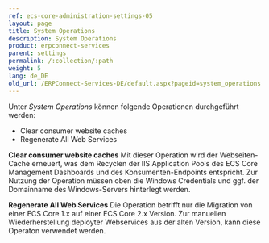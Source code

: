 ```yaml
---
ref: ecs-core-administration-settings-05
layout: page
title: System Operations
description: System Operations
product: erpconnect-services
parent: settings
permalink: /:collection/:path
weight: 5
lang: de_DE
old_url: /ERPConnect-Services-DE/default.aspx?pageid=system_operations
---
```


Unter *System Operations* können folgende Operationen durchgeführt werden:
- Clear consumer website caches
- Regenerate All Web Services

**Clear consumer website caches**
Mit dieser Operation wird der Webseiten-Cache erneuert, was dem Recyclen der IIS Application Pools des ECS Core Management Dashboards und des Konsumenten-Endpoints entspricht.
Zur Nutzung der Operation müssen oben die Windows Credentials und ggf. der Domainname des Windows-Servers hinterlegt werden.    

**Regenerate All Web Services**
Die Operation betrifft nur die Migration von einer ECS Core 1.x auf einer ECS Core 2.x Version. Zur manuellen Wiederherstellung deployter Webservices aus der alten Version, kann diese Operaton verwendet werden.
